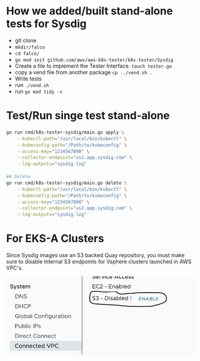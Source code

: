
# How we added/built stand-alone tests for Sysdig

- git clone 
- `mkdir/falco`
- `cd falco/`
- `go mod init github.com/aws/aws-k8s-tester/k8s-tester/Sysdig`
- Create a file to implement the Tester Interface.   `touch tester.go`
- copy a vend file from another package    `cp ../vend.sh .`
- Write tests
- run  `./vend.sh`
- run  `go mod tidy -v`


# Test/Run singe test stand-alone
```bash
go run cmd/k8s-tester-sysdig/main.go apply \
    --kubectl-path="/usr/local/bin/kubectl" \
    --kubeconfig-path="/Path/to/kubeconfig" \
    --access-key="1234567890" \
    --collector-endpoint="us2.app.sysdig.com" \
    --log-outputs="sysdig.log"

## Delete
go run cmd/k8s-tester-sysdig/main.go delete \
    --kubectl-path="/usr/local/bin/kubectl" \
    --kubeconfig-path="/Path/to/kubeconfig" \
    --access-key="1234567890" \
    --collector-endpoint="us2.app.sysdig.com" \
    --log-outputs="sysdig.log"
```

# For EKS-A Clusters 

Since Sysdig images use an S3 backed Quay repository, you must make sure to disable Internal S3 endpoints for Vsphere clusters launched in AWS VPC's.

![](disable.png)